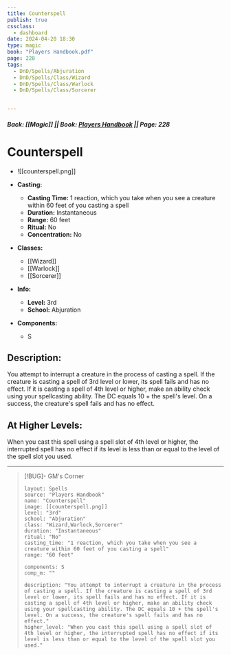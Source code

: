 ```yaml
---
title: Counterspell
publish: true
cssclass:
  - dashboard
date: 2024-04-20 18:30
type: magic
book: "Players Handbook.pdf"
page: 228
tags:
  - DnD/Spells/Abjuration
  - DnD/Spells/Class/Wizard
  - DnD/Spells/Class/Warlock
  - DnD/Spells/Class/Sorcerer


---
```


##### Back: [[Magic]] || Book: [Players Handbook](https://drive.google.com/drive/folders/1O5bhpYizcIT5xxAoLOuzCRht_PVS7VSG?usp=sharing) || Page: 228

# Counterspell
- ![[counterspell.png]]
- **Casting:**
    - **Casting Time:** 1 reaction, which you take when you see a creature within 60 feet of you casting a spell
    - **Duration:** Instantaneous
    - **Range:** 60 feet
    - **Ritual:** No
    - **Concentration:** No
- **Classes:**
    - [[Wizard]]
    - [[Warlock]]
    - [[Sorcerer]]

- **Info:**
    - **Level:** 3rd
    - **School:** Abjuration
- **Components:**
    - S


## Description:
You attempt to interrupt a creature in the process of casting a spell. If the creature is casting a spell of 3rd level or lower, its spell fails and has no effect. If it is casting a spell of 4th level or higher, make an ability check using your spellcasting ability. The DC equals 10 + the spell's level. On a success, the creature's spell fails and has no effect.

## At Higher Levels:
When you cast this spell using a spell slot of 4th level or higher, the interrupted spell has no effect if its level is less than or equal to the level of the spell slot you used.

---

> [!BUG]- GM's Corner
>
> ```statblock
> layout: Spells
> source: "Players Handbook"
> name: "Counterspell"
> image: [[counterspell.png]]
> level: "3rd"
> school: "Abjuration"
> class: "Wizard,Warlock,Sorcerer"
> duration: "Instantaneous"
> ritual: "No"
> casting_time: "1 reaction, which you take when you see a creature within 60 feet of you casting a spell"
> range: "60 feet"
>
> components: S
> comp_m: ""
>
> description: "You attempt to interrupt a creature in the process of casting a spell. If the creature is casting a spell of 3rd level or lower, its spell fails and has no effect. If it is casting a spell of 4th level or higher, make an ability check using your spellcasting ability. The DC equals 10 + the spell's level. On a success, the creature's spell fails and has no effect."
> higher_level: "When you cast this spell using a spell slot of 4th level or higher, the interrupted spell has no effect if its level is less than or equal to the level of the spell slot you used."
> ```
